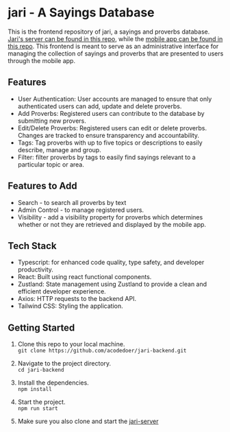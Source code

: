 # jari - A Sayings Database

This is the frontend repository of jari, a sayings and proverbs database. [Jari's server can be found in this repo](https://github.com/acodedoer/jari-server), while the [mobile app can be found in this repo](https://github.com/acodedoer/jari-mobile-app). This frontend is meant to serve as an administrative interface for managing the collection of sayings and proverbs that are presented to users through the mobile app.

## Features
* User Authentication: User accounts are managed to ensure that only authenticated users can add, update and delete proverbs.
* Add Proverbs: Registered users can contribute to the database by submitting new provers.
* Edit/Delete Proverbs: Registered users can edit or delete proverbs. Changes are tracked to ensure transparency and accountability.
* Tags: Tag proverbs with up to five topics or descriptions to easily describe, manage and group.
* Filter: filter proverbs by tags to easily find sayings relevant to a particular topic or area.

## Features to Add
* Search - to search all proverbs by text
* Admin Control - to manage registered users.
* Visibility - add a visibility property for proverbs which determines whether or not they are retrieved and displayed by the mobile app.

## Tech Stack
* Typescript: for enhanced code quality, type safety, and  developer productivity.
* React: Built using react functional components.
* Zustland: State management using Zustland to provide a clean and efficient developer experience.
* Axios: HTTP requests to the backend API.
* Tailwind CSS: Styling the application.

## Getting Started
1. Clone this repo to your local machine.\
`git clone https://github.com/acodedoer/jari-backend.git`

2. Navigate to the project directory.\
`cd jari-backend`

3. Install the dependencies.\
`npm install`

4. Start the project.\
`npm run start`

5. Make sure you also clone and start the [jari-server](https://github.com/acodedoer/jari-server)


